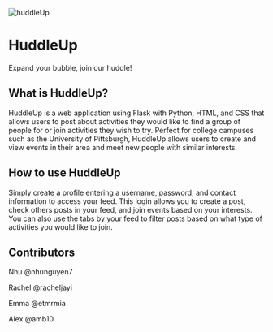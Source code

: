 ![huddleUp](https://i.imgur.com/Pms8VPU.png)
# HuddleUp
Expand your bubble, join our huddle!
## What is HuddleUp?
HuddleUp is a web application using Flask with Python, HTML, and CSS that allows users to post about activities they would like to find a group of people for or join activities they wish to try.  Perfect for college campuses such as the University of Pittsburgh, HuddleUp allows users to create and view events in their area and meet new people with similar interests.
## How to use HuddleUp
Simply create a profile entering a username, password, and contact information to access your feed.  This login allows you to create a post, check others posts in your feed, and join events based on your interests.  You can also use the tabs by your feed to filter posts based on what type of activities you would like to join.
## Contributors
Nhu @nhunguyen7

Rachel @racheljayi

Emma @etmrmia

Alex @amb10
